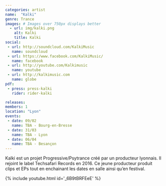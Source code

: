 ```yaml
---
categories: artist
name:  "Kalki"
genre: Trance
images: # Images over 750px displays better
  - url: img/kalki.png
    alt: Kalki
    title: Kalki
social:
 - url: http://soundcloud.com/KalkiMusic
   name: soundcloud
 - url: https://www.facebook.com/KalkiMusic/
   name: facebook
 - url: http://youtube.com/Kalkimusic
   name: youtube
 - url: http://kalkimusic.com
   name: globe
pdf:
 - press: press-kalki
   rider: rider-kalki

releases:
members: 1
location: "Lyon"
events:
 - date: 09/02
   name: TBA - Bourg-en-Bresse
 - date: 31/03
   name: TBA - Lyon
 - date: 06/04
   name: TBA - Besançon
---
```

Kalki est un projet Progressive/Psytrance créé par un producteur lyonnais. Il rejoint le label Techsafari Records en 2016. Ce jeune producteur produit clips et EPs tout en enchainant les dates en salle ainsi qu’en festival.

{% include youtube.html id='_6B9tBRFEeE' %}

